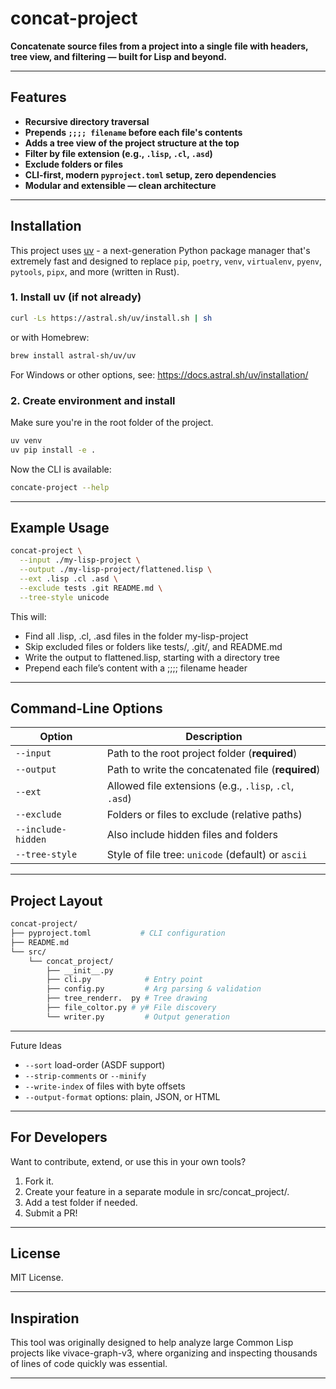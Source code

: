 # concat-project

**Concatenate source files from a project into a single file with headers, tree view, and filtering — built for Lisp and beyond.**

---

## Features

- **Recursive directory traversal**
- **Prepends `;;;; filename` before each file's contents**
- **Adds a tree view of the project structure at the top**
- **Filter by file extension (e.g., `.lisp`, `.cl`, `.asd`)**
- **Exclude folders or files**
- **CLI-first, modern `pyproject.toml` setup, zero dependencies**
- **Modular and extensible — clean architecture**

---

## Installation

This project uses [uv](https://github.com/astral-sh/uv) - a next-generation Python package manager that's extremely fast and designed to replace `pip`, `poetry`, `venv`, `virtualenv`, `pyenv`, `pytools`, `pipx`, and more (written in Rust).

### 1. Install uv (if not already)

```bash
curl -Ls https://astral.sh/uv/install.sh | sh
```

or with Homebrew:

```bash
brew install astral-sh/uv/uv
```

For Windows or other options, see: https://docs.astral.sh/uv/installation/

### 2. Create environment and install

Make sure you're in the root folder of the project.

```bash
uv venv
uv pip install -e .
```
Now the CLI is available:

```bash
concate-project --help
```

---

## Example Usage

```bash
concat-project \
  --input ./my-lisp-project \
  --output ./my-lisp-project/flattened.lisp \
  --ext .lisp .cl .asd \
  --exclude tests .git README.md \
  --tree-style unicode
```

This will:
- Find all .lisp, .cl, .asd files in the folder my-lisp-project
- Skip excluded files or folders like tests/, .git/, and README.md
- Write the output to flattened.lisp, starting with a directory tree
- Prepend each file’s content with a ;;;; filename header

---

##  Command-Line Options

| Option             | Description                                                   |
|--------------------|---------------------------------------------------------------|
| `--input`          | Path to the root project folder (**required**)                |
| `--output`         | Path to write the concatenated file (**required**)            |
| `--ext`            | Allowed file extensions (e.g., `.lisp`, `.cl`, `.asd`)        |
| `--exclude`        | Folders or files to exclude (relative paths)                  |
| `--include-hidden` | Also include hidden files and folders                         |
| `--tree-style`     | Style of file tree: `unicode` (default) or `ascii`            |

---

## Project Layout

```bash
concat-project/
├── pyproject.toml           # CLI configuration
├── README.md
└── src/
    └── concat_project/
        ├── __init__.py
        ├── cli.py            # Entry point
        ├── config.py         # Arg parsing & validation
        ├── tree_renderr.  py # Tree drawing
        ├── file_coltor.py # y# File discovery
        └── writer.py         # Output generation
```

---

Future Ideas
- `--sort` load-order (ASDF support)
- `--strip-comments` or `--minify`
- `--write-index` of files with byte offsets
- `--output-format` options: plain, JSON, or HTML

---

## For Developers

Want to contribute, extend, or use this in your own tools?
1. Fork it.
2. Create your feature in a separate module in src/concat_project/.
3. Add a test folder if needed.
4. Submit a PR!

---

## License

MIT License.

---

## Inspiration

This tool was originally designed to help analyze large Common Lisp projects like vivace-graph-v3, where organizing and inspecting thousands of lines of code quickly was essential.

---


